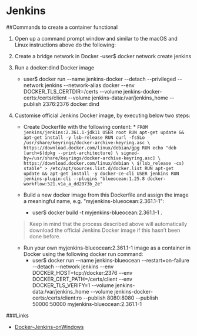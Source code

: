 # Jenkins

##Commands to create a container functional

1) Open up a command prompt window and similar to the macOS and Linux instructions above do the following:
   
2) Create a bridge network in Docker
    -user$ docker network create jenkins

3) Run a docker:dind Docker image
    - user$ docker run --name jenkins-docker --detach --privileged --network jenkins --network-alias docker --env DOCKER_TLS_CERTDIR=/certs --volume jenkins-docker-certs:/certs/client --volume jenkins-data:/var/jenkins_home --publish 2376:2376 docker:dind

4) Customise official Jenkins Docker image, by executing below two steps:
    - Create Dockerfile with the following content:
          * `
          FROM jenkins/jenkins:2.361.1-jdk11
          USER root
          RUN apt-get update && apt-get install -y lsb-release
          RUN curl -fsSLo /usr/share/keyrings/docker-archive-keyring.asc \
          https://download.docker.com/linux/debian/gpg
          RUN echo "deb [arch=$(dpkg --print-architecture) \
          signed-by=/usr/share/keyrings/docker-archive-keyring.asc] \
          https://download.docker.com/linux/debian \
          $(lsb_release -cs) stable" > /etc/apt/sources.list.d/docker.list
          RUN apt-get update && apt-get install -y docker-ce-cli
          USER jenkins
          RUN jenkins-plugin-cli --plugins "blueocean:1.25.8 docker-workflow:521.v1a_a_dd2073b_2e"
          `
      
    -  Build a new docker image from this Dockerfile and assign the image a meaningful name, e.g. "myjenkins-blueocean:2.361.1-1":
       - user$ docker build -t myjenkins-blueocean:2.361.1-1 .
      > Keep in mind that the process described above will automatically download the official Jenkins Docker image if this hasn’t been done before.
 
    - Run your own myjenkins-blueocean:2.361.1-1 image as a container in Docker using the following docker run command:
        - user$ docker run --name jenkins-blueocean --restart=on-failure --detach --network jenkins --env DOCKER_HOST=tcp://docker:2376 --env DOCKER_CERT_PATH=/certs/client --env DOCKER_TLS_VERIFY=1 --volume jenkins-data:/var/jenkins_home --volume jenkins-docker-certs:/certs/client:ro --publish 8080:8080 --publish 50000:50000 myjenkins-blueocean:2.361.1-1
        
###Links
- [Docker-Jenkins-onWindows](https://www.jenkins.io/doc/book/installing/docker/#on-windows)
